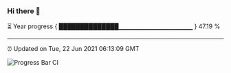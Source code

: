### Hi there 👋

⏳ Year progress { ██████████████▁▁▁▁▁▁▁▁▁▁▁▁▁▁▁▁ } 47.19 %

---

⏰ Updated on Tue, 22 Jun 2021 06:13:09 GMT

![Progress Bar CI](https://github.com/liununu/liununu/workflows/Progress%20Bar%20CI/badge.svg)

